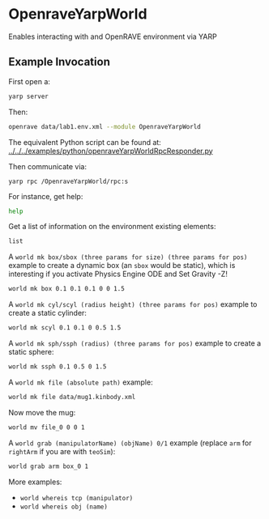 # OpenraveYarpWorld

Enables interacting with and OpenRAVE environment via YARP

## Example Invocation

First open a:
```bash
yarp server
```

Then:
```bash
openrave data/lab1.env.xml --module OpenraveYarpWorld
```
The equivalent Python script can be found at: [../../../examples/python/openraveYarpWorldRpcResponder.py](../../../examples/python/openraveYarpWorldRpcResponder.py)

Then communicate via:
```
yarp rpc /OpenraveYarpWorld/rpc:s
```

For instance, get help:
```bash
help
```

Get a list of information on the environment existing elements:
```bash
list
```

A `world mk box/sbox (three params for size) (three params for pos)` example to create a dynamic box (an `sbox` would be static), which is interesting if you activate Physics Engine ODE and Set Gravity -Z!
```bash
world mk box 0.1 0.1 0.1 0 0 1.5
```

A `world mk cyl/scyl (radius height) (three params for pos)` example to create a static cylinder:
```bash
world mk scyl 0.1 0.1 0 0.5 1.5
```

A `world mk sph/ssph (radius) (three params for pos)` example to create a static sphere:
```bash
world mk ssph 0.1 0.5 0 1.5
```

A `world mk file (absolute path)` example:
```bash
world mk file data/mug1.kinbody.xml
```

Now move the mug:
```bash
world mv file_0 0 0 1
```

A `world grab (manipulatorName) (objName) 0/1` example (replace `arm` for `rightArm` if you are with `teoSim`):
```bash
world grab arm box_0 1
```

More examples:
- `world whereis tcp (manipulator)`
- `world whereis obj (name)`
